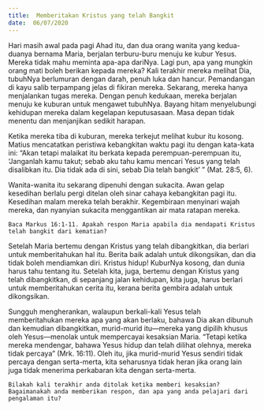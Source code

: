 ```yaml
---
title:  Memberitakan Kristus yang telah Bangkit
date:  06/07/2020
---
```


Hari masih awal pada pagi Ahad itu, dan dua orang wanita yang kedua-duanya bernama Maria,  berjalan terburu-buru menuju ke kubur Yesus. Mereka tidak mahu meminta apa-apa dariNya. Lagi pun, apa yang mungkin orang mati boleh berikan kepada mereka? Kali terakhir mereka melihat Dia, tubuhNya berlumuran dengan darah, penuh luka dan hancur. Pemandangan di kayu salib terpampang jelas di fikiran mereka. Sekarang, mereka hanya menjalankan tugas mereka. Dengan penuh kedukaan, mereka berjalan menuju ke kuburan untuk mengawet tubuhNya. Bayang hitam menyelubungi kehidupan mereka dalam kegelapan keputusasaan. Masa depan tidak menentu dan menjanjikan sedikit harapan.

Ketika mereka tiba di kuburan, mereka terkejut melihat kubur itu kosong. Matius mencatatkan peristiwa kebangkitan waktu pagi itu dengan kata-kata ini: “Akan tetapi malaikat itu berkata kepada perempuan-perempuan itu, ‘Janganlah kamu takut; sebab aku tahu kamu mencari Yesus yang telah disalibkan itu. Dia tidak ada di sini, sebab Dia telah bangkit’ ” (Mat. 28:5, 6).

Wanita-wanita itu sekarang dipenuhi dengan sukacita. Awan gelap kesedihan berlalu pergi ditelan oleh sinar cahaya kebangkitan pagi itu. Kesedihan malam mereka telah berakhir. Kegembiraan menyinari wajah mereka, dan nyanyian sukacita menggantikan air mata ratapan mereka.

`Baca Markus 16:1-11. Apakah respon Maria apabila dia mendapati Kristus telah bangkit dari kematian?`

Setelah Maria bertemu dengan Kristus yang telah dibangkitkan, dia berlari untuk memberitahukan hal itu. Berita baik adalah untuk dikongsikan, dan dia tidak boleh mendiamkan diri. Kristus hidup! KuburNya kosong, dan dunia harus tahu tentang itu. Setelah kita, juga, bertemu dengan Kristus yang telah dibangkitkan, di sepanjang jalan kehidupan, kita juga, harus berlari untuk memberitahukan cerita itu, kerana berita gembira adalah untuk dikongsikan.

Sungguh mengherankan, walaupun berkali-kali Yesus telah memberitahukan mereka apa yang akan berlaku, bahawa Dia akan dibunuh dan kemudian dibangkitkan, murid-murid itu—mereka yang dipilih khusus oleh Yesus—menolak untuk mempercayai kesaksian Maria. “Tetapi ketika mereka mendengar, bahawa Yesus hidup dan telah dilihat olehnya, mereka tidak percaya” (Mrk. 16:11). Oleh itu, jika murid-murid Yesus sendiri tidak percaya dengan serta-merta, kita seharusnya tidak heran jika orang lain juga tidak menerima perkabaran kita dengan serta-merta.

`Bilakah kali terakhir anda ditolak ketika memberi kesaksian? Bagaimanakah anda memberikan respon, dan apa yang anda pelajari dari pengalaman itu?`